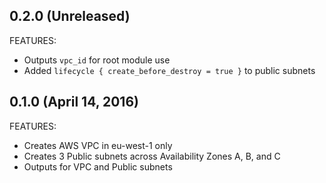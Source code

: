 ## 0.2.0 (Unreleased)

FEATURES:

 * Outputs `vpc_id` for root module use
 * Added `lifecycle { create_before_destroy = true }` to public subnets

## 0.1.0 (April 14, 2016)

FEATURES:

 * Creates AWS VPC in eu-west-1 only
 * Creates 3 Public subnets across Availability Zones A, B, and C
 * Outputs for VPC and Public subnets
